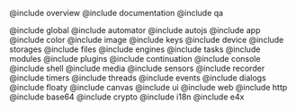 @include overview
@include documentation
@include qa

@include global
@include automator
@include autojs
@include app
@include color
@include image
@include keys
@include device
@include storages
@include files
@include engines
@include tasks
@include modules
@include plugins
@include continuation
@include console
@include shell
@include media
@include sensors
@include recorder
@include timers
@include threads
@include events
@include dialogs
@include floaty
@include canvas
@include ui
@include web
@include http
@include base64
@include crypto
@include i18n
@include e4x
